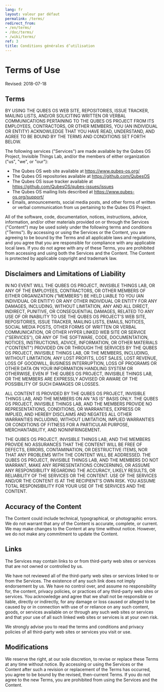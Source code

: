 ```yaml
---
lang: fr
layout: valeur par défaut
permalink: /terms/
redirect_from:
- /en/terms/
- /doc/terms/
- /wiki/terms/
ref: 3
title: Conditions générales d’utilisation
---
```


Terms of Use
============

Revised: 2018-07-18


Terms
-----

BY USING THE QUBES OS WEB SITE, REPOSITORIES, ISSUE TRACKER, MAILING LISTS,
AND/OR SOLICITING WRITTEN OR VERBAL COMMUNICATIONS PERTAINING TO THE QUBES OS
PROJECT FROM ITS EMPLOYEES, CONTRACTORS, OR OTHER MEMBERS, YOU (AN INDIVIDUAL OR
ENTITY) ACKNOWLEDGE THAT YOU HAVE READ, UNDERSTAND, AND AGREE TO BE BOUND BY THE
TERMS AND CONDITIONS SET FORTH BELOW.

The following services ("Services") are made available by the Qubes OS Project,
Invisible Things Lab, and/or the members of either organization ("us", "we", or
"our"):

 - The Qubes OS web site available at <https://www.qubes-os.org/>
 - The Qubes OS repositories available at <https://github.com/QubesOS>
 - The Qubes OS issue tracker available at <https://github.com/QubesOS/qubes-issues/issues>
 - The Qubes OS mailing lists described at <https://www.qubes-os.org/support/>
 - Emails, announcements, social media posts, and other forms of written or
   verbal communication from us pertaining to the Qubes OS Project.

All of the software, code, documentation, notices, instructions, advice,
information, and/or other materials provided on or through the Services
("Content") may be used solely under the following terms and conditions
("Terms"). By accessing or using the Services or the Content, you are agreeing
to be bound by the Terms and all applicable laws and regulations, and you agree
that you are responsible for compliance with any applicable local laws. If you
do not agree with any of these Terms, you are prohibited from accessing and
using both the Services and the Content. The Content is protected by applicable
copyright and trademark law.


Disclaimers and Limitations of Liability
----------------------------------------

IN NO EVENT WILL THE QUBES OS PROJECT, INVISIBLE THINGS LAB, OR ANY OF THE
EMPLOYEES, CONTRACTORS, OR OTHER MEMBERS OF EITHER ORGANIZATION ("MEMBERS") BE
HELD LIABLE TO YOU (AN INDIVIDUAL OR ENTITY) OR ANY OTHER INDIVIDUAL OR ENTITY
FOR ANY DAMAGES, INCLUDING, WITHOUT LIMITATION, ANY AND ALL DIRECT, INDIRECT,
PUNITIVE, OR CONSEQUENTIAL DAMAGES, RELATED TO ANY USE OF OR INABILITY TO USE
THE QUBES OS PROJECT'S WEB SITE, REPOSITORIES, ISSUE TRACKER, MAILING LISTS,
EMAILS, NOTICES, SOCIAL MEDIA POSTS, OTHER FORMS OF WRITTEN OR VERBAL
COMMUNICATION, OR OTHER HYPER LINKED WEB SITE OR SERVICE ("SERVICES"), OR ANY OF
THE SOFTWARE, CODE, DOCUMENTATION, NOTICES, INSTRUCTIONS, ADVICE, INFORMATION,
OR OTHER MATERIALS ("CONTENT") PROVIDED ON OR THROUGH THE SERVICES BY THE QUBES
OS PROJECT, INVISIBLE THINGS LAB, OR THE MEMBERS, INCLUDING, WITHOUT LIMITATION,
ANY LOST PROFITS, LOST SALES, LOST REVENUE, LOSS OF GOODWILL, BUSINESS
INTERRUPTION, LOSS OF PROGRAMS OR OTHER DATA ON YOUR INFORMATION HANDLING SYSTEM
OR OTHERWISE, EVEN IF THE QUBES OS PROJECT, INVISIBLE THINGS LAB, OR THE MEMBERS
ARE EXPRESSLY ADVISED OR AWARE OF THE POSSIBILITY OF SUCH DAMAGES OR LOSSES.

ALL CONTENT IS PROVIDED BY THE QUBES OS PROJECT, INVISIBLE THINGS LAB, AND THE
MEMBERS ON AN "AS IS" BASIS ONLY. THE QUBES OS PROJECT, INVISIBLE THINGS LAB,
AND THE MEMBERS PROVIDE NO REPRESENTATIONS, CONDITIONS, OR WARRANTIES, EXPRESS
OR IMPLIED, AND HEREBY DISCLAIMS AND NEGATES ALL OTHER WARRANTIES INCLUDING,
WITHOUT LIMITATION, IMPLIED WARRANTIES OR CONDITIONS OF FITNESS FOR
A PARTICULAR PURPOSE, MERCHANTABILITY, AND NONINFRINGEMENT.

THE QUBES OS PROJECT, INVISIBLE THINGS LAB, AND THE MEMBERS PROVIDE NO
ASSURANCES THAT THE CONTENT WILL BE FREE OF DEFECTS, ERRORS, CONTAMINATION, OR
DESTRUCTIVE ITEMS, NOR THAT ANY PROBLEMS WITH THE CONTENT WILL BE ADDRESSED. THE
QUBES OS PROJECT, INVISIBLE THINGS LAB, AND THE MEMBERS DO NOT WARRANT, MAKE ANY
REPRESENTATIONS CONCERNING, OR ASSUME ANY RESPONSIBILITY REGARDING THE ACCURACY,
LIKELY RESULTS, OR RELIABILITY OF THE SERVICES OR THE CONTENT. USE OF THE
SERVICES AND/OR THE CONTENT IS AT THE RECIPIENT'S OWN RISK. YOU ASSUME TOTAL
RESPONSIBILITY FOR YOUR USE OF THE SERVICES AND THE CONTENT.


Accuracy of the Content
-----------------------

The Content could include technical, typographical, or photographic errors. We
do not warrant that any of the Content is accurate, complete, or current. We may
make changes to the Content at any time without notice. However, we do not make
any commitment to update the Content.


Links
-----

The Services may contain links to or from third-party web sites or services that
are not owned or controlled by us.

We have not reviewed all of the third-party web sites or services linked to or
from the Services. The existence of any such link does not imply endorsement by
us. We have no control over, and assume no responsibility for, the content,
privacy policies, or practices of any third-party web sites or services. You
acknowledge and agree that we shall not be responsible or liable, directly or
indirectly, for any damage or loss caused or alleged to be caused by or in
connection with use of or reliance on any such content, goods, or services
available on or through any such web sites or services and that your use of all
such linked web sites or services is at your own risk.

We strongly advise you to read the terms and conditions and privacy policies of
all third-party web sites or services you visit or use.


Modifications
-------------

We reserve the right, at our sole discretion, to revise or replace these Terms
at any time without notice. By accessing or using the Services or the Content
after such a revision or replacement of the Terms has occurred, you agree to be
bound by the revised, then-current Terms. If you do not agree to the new Terms,
you are prohibited from using the Services and the Content.
